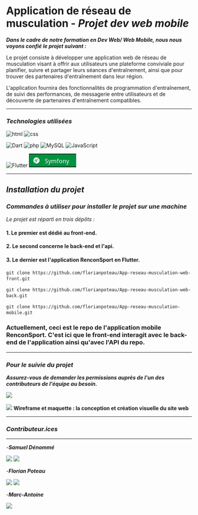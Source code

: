 # **Application de réseau de musculation** - _Projet dev web mobile_

**_Dans le cadre de notre formation en Dev Web/ Web Mobile, nous nous voyons confié le projet suivant :_**

Le projet consiste à développer une application web de réseau de musculation visant à offrir aux utilisateurs une plateforme conviviale pour planifier, suivre et partager leurs séances d'entraînement, ainsi que pour trouver des partenaires d'entraînement dans leur région.

L'application fournira des fonctionnalités de programmation d'entraînement, de suivi des performances, de messagerie entre utilisateurs et de découverte de partenaires d'entraînement compatibles.

---

### _Technologies utilisées_

![html](https://img.shields.io/badge/HTML5-E34F26?style=for-the-badge&logo=html5&logoColor=white)
![css](https://img.shields.io/badge/CSS3-1572B6?style=for-the-badge&logo=css3&logoColor=white)

![Dart](https://img.shields.io/badge/Dart-0175C2?style=for-the-badge&logo=dart&logoColor=white)
![php](https://img.shields.io/badge/PHP-777BB4?style=for-the-badge&logo=php&logoColor=white)
![MySQL](https://img.shields.io/badge/MySQL-005C84?style=for-the-badge&logo=mysql&logoColor=white)
![JavaScript](https://img.shields.io/badge/JavaScript-F7DF1E?style=for-the-badge&logo=javascript&logoColor=black)

![Flutter](https://img.shields.io/badge/Flutter-02569B?style=for-the-badge&logo=flutter&logoColor=white)
![Symfony](Readme/badgfe_n.png)

---

## _Installation du projet_

### _Commandes à utiliser pour installer le projet sur une machine_

_Le projet est réparti en trois dépôts :_

#### 1. Le premier est dédié au front-end.

#### 2. Le second concerne le back-end et l'api.

#### 3. Le dernier est l'application RenconSport en Flutter.

```
git clone https://github.com/florianpoteau/App-reseau-musculation-web-front.git
```

```
git clone https://github.com/florianpoteau/App-reseau-musculation-web-back.git
```

```
git clone https://github.com/florianpoteau/App-reseau-musculation-mobile.git
```

### Actuellement, ceci est le repo de l'application mobile RenconSport. C'est ici que le front-end interagit avec le back-end de l'application ainsi qu'avec l'API du repo.

---

### _Pour le suivie du projet_

**_Assurez-vous de demander les permissions auprès de l'un des contributeurs de l'équipe au besoin._**

<a href="https://trello.com/invite/b/8Pvpi2sT/ATTIa21460970f516a9e8382d4b676f2a56c7404449A/projet-renconsport"><img src="https://img.shields.io/badge/Trello-0052CC?style=for-the-badge&logo=trello&logoColor=white"></img></a>

<a href="https://www.figma.com/file/qsfJSnvCEvlUKIKVN5CNrB/Untitled?type=design&node-id=0-1&mode=design&t=6T8jAOYW71MN1PMV-0"><img src="https://img.shields.io/badge/Figma-F24E1E?style=for-the-badge&logo=figma&logoColor=white"></img></a> **Wireframe et maquette : la conception et création visuelle du site web**

---

### _Contributeur.ices_

---

-**_Samuel Dénommé_**

<a href="https://github.com/bunnyhopper363"><img src="https://img.shields.io/badge/GitHub-100000?style=for-the-badge&logo=github&logoColor=white"></img></a>
<a href="https://www.linkedin.com/in/samuel-d%C3%A9nomm%C3%A9-7b9943280/]"><img src="https://img.shields.io/badge/LinkedIn-0077B5?style=for-the-badge&logo=linkedin&logoColor=white"></img></a>

-**_Florian Poteau_**

<a href="https://github.com/florianpoteau"><img src="https://img.shields.io/badge/GitHub-100000?style=for-the-badge&logo=github&logoColor=white"></img></a>
<a href="https://www.linkedin.com/in/florian-poteau-63a9a71a1/"><img src="https://img.shields.io/badge/LinkedIn-0077B5?style=for-the-badge&logo=linkedin&logoColor=white"></img></a>

-**_Marc-Antoine_**

<a href="https://github.com/Weldarn"><img src="https://img.shields.io/badge/GitHub-100000?style=for-the-badge&logo=github&logoColor=white"></img></a>
